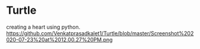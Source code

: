 # Turtle
creating a heart using python.
https://github.com/Venkatprasadkalet1/Turtle/blob/master/Screenshot%202020-07-23%20at%2012.00.27%20PM.png
